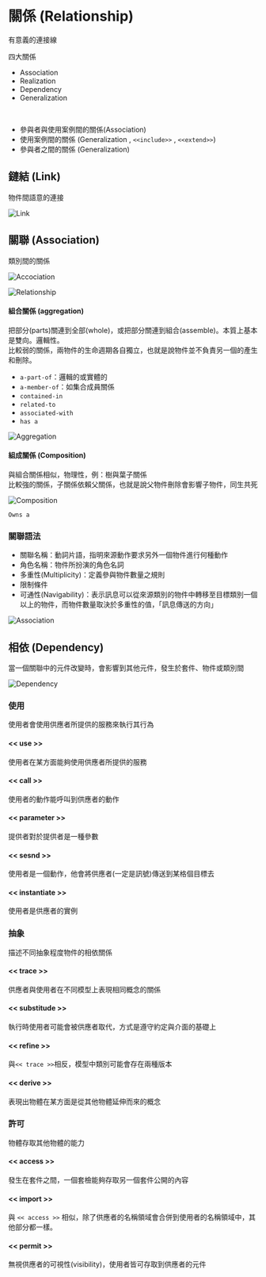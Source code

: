 # 關係 (Relationship)

有意義的連接線<br>

四大關係

* Association
* Realization
* Dependency
* Generalization

<br>

* 參與者與使用案例間的關係(Association)
* 使用案例間的關係 (Generalization , `<<include>>` , `<<extend>>`)
* 參與者之間的關係 (Generalization)

## 鏈結 (Link)

物件間語意的連接

![Link](/images/Object_Link.PNG "Link") 

## 關聯 (Association)

類別間的關係

![Accociation](/images/Class_Association.PNG "Accociation") 

![Relationship](/images/Relationship.PNG "Relationship")

#### 組合關係 (aggregation)

把部分(parts)關連到全部(whole)，或把部分關連到組合(assemble)。本質上基本是雙向。邏輯性。 <br>
比較弱的關係，兩物件的生命週期各自獨立，也就是說物件並不負責另一個的產生和刪除。

* `a-part-of`：邏輯的或實體的
* `a-member-of`：如集合成員關係
* `contained-in`
* `related-to`
* `associated-with`
* `has a`

![Aggregation](/images/Class_Aggregation.PNG "Aggregation") 

#### 組成關係 (Composition)

與組合關係相似，物理性，例：樹與葉子關係 <br>
比較強的關係，子關係依賴父關係，也就是說父物件刪除會影響子物件，同生共死

![Composition](/images/Class_Composition.PNG "Composition") 

`Owns a`

### 關聯語法

* 關聯名稱：動詞片語，指明來源動作要求另外一個物件進行何種動作
* 角色名稱：物件所扮演的角色名詞
* 多重性(Multiplicity)：定義參與物件數量之規則
* 限制條件
* 可通性(Navigability)：表示訊息可以從來源類別的物件中轉移至目標類別一個以上的物件，而物件數量取決於多重性的值，「訊息傳送的方向」

![Association](/images/Relationship_Association.PNG "Association") 

## 相依 (Dependency)

當一個關聯中的元件改變時，會影響到其他元件，發生於套件、物件或類別間

![Dependency](/images/Relationship_Dependency.PNG "Dependency") 

### 使用

使用者會使用供應者所提供的服務來執行其行為

#### << use >>

使用者在某方面能夠使用供應者所提供的服務

#### << call >>

使用者的動作能呼叫到供應者的動作

#### << parameter >>

提供者對於提供者是一種參數

#### << sesnd >>

使用者是一個動作，他會將供應者(一定是訊號)傳送到某格個目標去

#### << instantiate >>

使用者是供應者的實例

### 抽象

描述不同抽象程度物件的相依關係

#### << trace >>

供應者與使用者在不同模型上表現相同概念的關係

#### << substitude >>

執行時使用者可能會被供應者取代，方式是遵守約定與介面的基礎上

#### << refine >>

與`<< trace >>`相反，模型中類別可能會存在兩種版本

#### << derive >> 

表現出物體在某方面是從其他物體延伸而來的概念

### 許可

物體存取其他物體的能力

#### << access >>

發生在套件之間，一個套檢能夠存取另一個套件公開的內容

#### << import >>

與 `<< access >>` 相似，除了供應者的名稱領域會合併到使用者的名稱領域中，其他部分都一樣。

#### << permit >>

無視供應者的可視性(visibility)，使用者皆可存取到供應者的元件